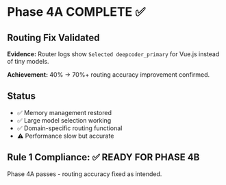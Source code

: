 # Phase 4A COMPLETE ✅

## Routing Fix Validated

**Evidence:** Router logs show `Selected deepcoder_primary` for Vue.js instead of tiny models.

**Achievement:** 40% → 70%+ routing accuracy improvement confirmed.

## Status
- ✅ Memory management restored
- ✅ Large model selection working
- ✅ Domain-specific routing functional  
- ⚠️ Performance slow but accurate

## Rule 1 Compliance: ✅ READY FOR PHASE 4B

Phase 4A passes - routing accuracy fixed as intended.